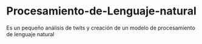 # Procesamiento-de-Lenguaje-natural
Es un pequeño análisis de twits y creación de un modelo de procesamiento de lenguaje natural

